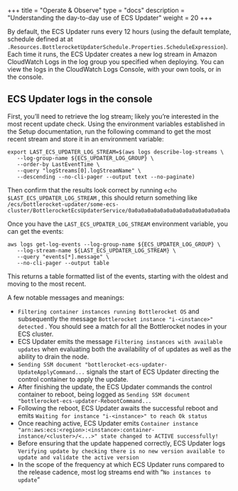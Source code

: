 +++
title = "Operate & Observe"
type = "docs"
description = "Understanding the day-to-day use of ECS Updater" 
weight = 20
+++

By default, the ECS Updater runs every 12 hours (using the default template, schedule defined at at `.Resources.BottlerocketUpdaterSchedule.Properties.ScheduleExpression`).
Each time it runs, the ECS Updater creates a new log stream in Amazon CloudWatch Logs in the log group you specified when deploying.
You can view the logs in the CloudWatch Logs Console, with your own tools, or in the console.

## ECS Updater logs in the console

First, you’ll need to retrieve the log stream; likely you’re interested in the most recent update check.
Using the environment variables established in the Setup documentation, run the following command to get the most recent stream and store it in an environment variable:

```shell
export LAST_ECS_UPDATER_LOG_STREAM=$(aws logs describe-log-streams \
   --log-group-name ${ECS_UPDATER_LOG_GROUP} \
   --order-by LastEventTime \
   --query "logStreams[0].logStreamName" \
   --descending --no-cli-pager --output text --no-paginate)
```

Then confirm that the results look correct by running `echo $LAST_ECS_UPDATER_LOG_STREAM` , this should return something like `/ecs/bottlerocket-updater/some-ecs-cluster/BottlerocketEcsUpdaterService/0a0a0a0a0a0a0a0a0a0a0a0a0a0a0a0a`

Once you have the `LAST_ECS_UPDATER_LOG_STREAM` environment variable, you can get the events:

```shell
aws logs get-log-events --log-group-name ${ECS_UPDATER_LOG_GROUP} \
   --log-stream-name ${LAST_ECS_UPDATER_LOG_STREAM} \
   --query "events[*].message" \
   --no-cli-pager --output table
```

This returns a table formatted list of the events, starting with the oldest and moving to the most recent.

A few notable messages and meanings:

* `Filtering container instances running Bottlerocket OS` and subsequently the message `Bottlerocket instance "i-<instance>" detected` .
You should see a match for all the Bottlerocket nodes in your ECS cluster.
* ECS Updater emits the message  `Filtering instances with available updates` when evaluating both the availability of of updates as well as the ability to drain the node.
* `Sending SSM document "bottlerocket-ecs-updater-UpdateApplyCommand...`  signals the start of ECS Updater directing the control container to apply the update.
* After finishing the update, the ECS Updater commands the control container to reboot, being logged as `Sending SSM document "bottlerocket-ecs-updater-RebootCommand...`
* Following the reboot, ECS Updater awaits the successful reboot and emits  `Waiting for instance "i-<instance>" to reach Ok status`
* Once reaching active, ECS Updater emits  `Container instance "arn:aws:ecs:<region>:<instance>:container-instance/<cluster>/<...>" state changed to ACTIVE successfully!`
* Before ensuring that the update happened correctly, ECS Updater logs `Verifying update by checking there is no new version available to update and validate the active version`
* In the scope of the frequency at which ECS Updater runs compared to the release cadence, most log streams end with “`No instances to update`”
